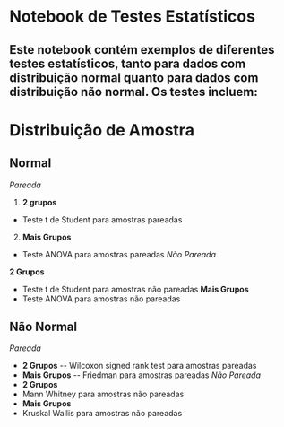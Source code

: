 # Notebook de Testes Estatísticos
## Este notebook contém exemplos de diferentes testes estatísticos, tanto para dados com distribuição normal quanto para dados com distribuição não normal. Os testes incluem:

# Distribuição de Amostra
## Normal
*Pareada*
1. **2 grupos**
- Teste t de Student para amostras pareadas
2. **Mais Grupos**
- Teste ANOVA para amostras pareadas
*Não Pareada*

**2 Grupos**
- Teste t de Student para amostras não pareadas
**Mais Grupos**
- Teste ANOVA para amostras não pareadas
## Não Normal
*Pareada*
- **2 Grupos**
-- Wilcoxon signed rank test para amostras pareadas
- **Mais Grupos**
-- Friedman para amostras pareadas
*Não Pareada*
- **2 Grupos**
- Mann Whitney para amostras não pareadas
- **Mais Grupos**
- Kruskal Wallis para amostras não pareadas
